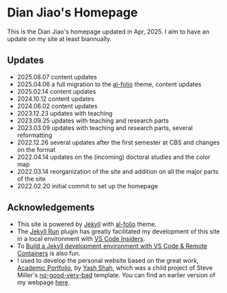 # Dian Jiao's Homepage

This is the Dian Jiao's homepage updated in Apr, 2025. I aim to have an update on my site at least biannually. 

## Updates
- 2025.08.07 content updates
- 2025.04.06 a full migration to the [al-folio]("https://github.com/alshedivat/al-folio") theme, content updates
- 2025.02.14 content updates
- 2024.10.12 content updates
- 2024.06.02 content updates
- 2023.12.23 updates with teaching
- 2023.09.25 updates with teaching and research parts
- 2023.03.09 updates with teaching and research parts, several reformatting
- 2022.12.26 several updates after the first semester at CBS and changes on the format
- 2022.04.14 updates on the (incoming) doctoral studies and the color map
- 2022.03.14 reorganization of the site and addition on all the major parts of the site
- 2022.02.20 initial commit to set up the homepage

## Acknowledgements
- This site is powered by [Jekyll](https://jekyllrb.com/) with [al-folio]("https://github.com/alshedivat/al-folio") theme.
- The [Jekyll Run](https://marketplace.visualstudio.com/items?itemName=Dedsec727.jekyll-run) plugin has greatly facilitated my development of this site in a local environment with [VS Code Insiders](https://code.visualstudio.com/insiders/).
- To [Build a Jekyll development environment with VS Code & Remote Containers](https://powers-hell.com/2021/07/25/build-a-jekyll-development-environment-with-vs-code-remote-containers/) is also fun.
- I used to develop the personal website based on the great work, [Academic Portfolio](https://ys1998.github.io/academic-portfolio), by [Yash Shah](https://github.com/ys1998), which was a child project of Steve Miller's [no-good-very-bad](https://github.com/svmiller/steve-ngvb-jekyll-template) template. You can find an earlier version of my webpage [here](https://github.com/d-jiao/homepage).